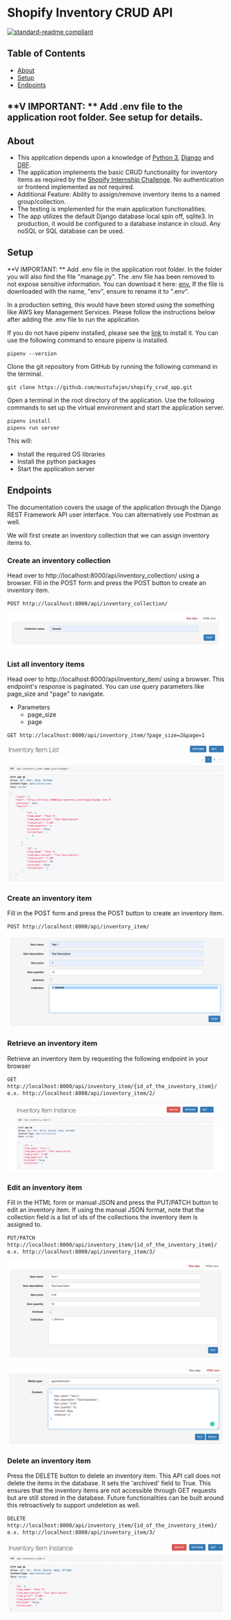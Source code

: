 # Shopify Inventory CRUD API

[![standard-readme compliant](https://img.shields.io/badge/readme%20style-standard-brightgreen.svg?style=flat-square)](https://github.com/RichardLitt/standard-readme)


## Table of Contents

- [About](#about)
- [Setup](#setup)
- [Endpoints](#endpoints)



## **V IMPORTANT: ** Add .env file to the application root folder. See setup for details.
## About

- This application depends upon a knowledge of [Python 3](https://docs.python.org/3/), [Django](https://www.djangoproject.com/) and [DRF](https://www.django-rest-framework.org/).
- The application implements the basic CRUD functionality for inventory items as required by the [Shopify Internship Challenge](https://docs.google.com/document/d/1z9LZ_kZBUbg-O2MhZVVSqTmvDko5IJWHtuFmIu_Xg1A/edit). No authentication or frontend implemented as not required.
- Additional Feature: Ability to assign/remove inventory items to a named group/collection.
- The testing is implemented for the main application functionalities.
- The app utilizes the default Django database local spin off, sqlite3. In production, it would be configured to a database instance in cloud. Any noSQL or SQL database can be used.

## Setup
**V IMPORTANT: ** Add .env file in the application root folder. In the folder you will also find the file "manage.py".
The .env file has been removed to not expose sensitive information.
You can download it here: [env.](https://drive.google.com/file/d/12dDvlXg-_KAvuzTm_fEd7hLbzxyaV24v/view?usp=sharing)
If the file is downloaded with the name, "env", ensure to rename it to ".env".

In a production setting, this would have been stored using the something like AWS key Management Services.
Please follow the instructions below after adding the .env file to run the application.

If you do not have pipenv installed, please see the [link](https://pipenv.pypa.io/en/latest/install/) to install it.
You can use the following command to ensure pipenv is installed.
```
pipenv --version
```
Clone the git repository from GitHub by running the following command in the terminal.
```
git clone https://github.com/mustufajan/shopify_crud_app.git
```
Open a terminal in the root directory of the application. Use the following commands to set up the virtual environment and start the application server.
```
pipenv install
pipenv run server
```
This will:
- Install the required OS libraries
- Install the python packages
- Start the application server

## Endpoints
The documentation covers the usage of the application through the Django REST Framework API user interface. You can alternatively use Postman as well.

We will first create an inventory collection that we can assign inventory items to.

### Create an inventory collection
Head over to http://localhost:8000/api/inventory_collection/ using a browser.
Fill in the POST form and press the POST button to create an inventory item.
```
POST http://localhost:8000/api/inventory_collection/
```
![img_4.png](application_preview/img_4.png)

### List all inventory items
Head over to http://localhost:8000/api/inventory_item/ using a browser.
This endpoint's response is paginated. You can use query parameters like page_size and "page" to navigate.
- Parameters
    - page_size
    - page

```
GET http://localhost:8000/api/inventory_item/?page_size=2&page=1
```
![img_3.png](application_preview/img_3.png)

### Create an inventory item
Fill in the POST form and press the POST button to create an inventory item.
```
POST http://localhost:8000/api/inventory_item/
```
![img.png](application_preview/img.png)

### Retrieve an inventory item
Retrieve an inventory item by requesting the following endpoint in your browser
```
GET http://localhost:8000/api/inventory_item/{id_of_the_inventory_item}/
e.x. http://localhost:8000/api/inventory_item/2/
```
![img.png](application_preview/img_5.png)

### Edit an inventory item
Fill in the HTML form or manual JSON and press the PUT/PATCH button to edit an inventory item. If using the manual JSON format, note that the collection field is a list of ids of the collections the inventory item is assigned to.
```
PUT/PATCH http://localhost:8000/api/inventory_item/{id_of_the_inventory_item}/
e.x. http://localhost:8000/api/inventory_item/3/
```
![img_6.png](application_preview/img_6.png)

![img_7.png](application_preview/img_7.png)

### Delete an inventory item
Press the DELETE button to delete an inventory item. This API call does not delete the items in the database. It sets the 'archived' field to True. This ensures that the inventory items are not accessible through GET requests but are still stored in the database.
Future functionalities can be built around this retroactively to support undeletion as well.
```
DELETE http://localhost:8000/api/inventory_item/{id_of_the_inventory_item}/
e.x. http://localhost:8000/api/inventory_item/3/
```
![img_2.png](application_preview/img_2.png)
